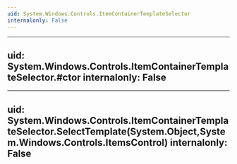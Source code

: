 ```yaml
---
uid: System.Windows.Controls.ItemContainerTemplateSelector
internalonly: False
---
```


---
uid: System.Windows.Controls.ItemContainerTemplateSelector.#ctor
internalonly: False
---

---
uid: System.Windows.Controls.ItemContainerTemplateSelector.SelectTemplate(System.Object,System.Windows.Controls.ItemsControl)
internalonly: False
---
